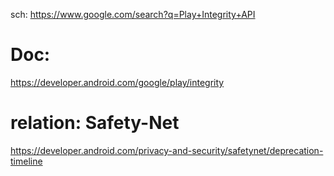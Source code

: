 sch:
https://www.google.com/search?q=Play+Integrity+API

# Doc:
https://developer.android.com/google/play/integrity

# relation: Safety-Net
https://developer.android.com/privacy-and-security/safetynet/deprecation-timeline
